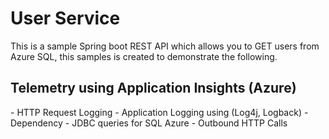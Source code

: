 <h1>User Service</h1>
This is a sample Spring boot REST API which allows you to 
GET users from Azure SQL, this samples is created to demonstrate the following.


<h2>Telemetry using Application Insights (Azure)</h2>
   - HTTP Request Logging
   - Application Logging using (Log4j, Logback)
   - Dependency  
        - JDBC queries for SQL Azure
        - Outbound HTTP Calls 

<br/>

